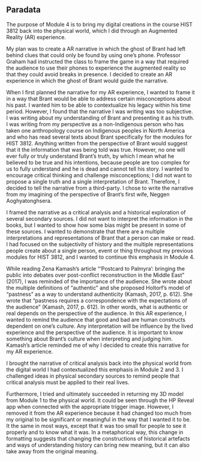 
## Paradata

The purpose of Module 4 is to bring my digital creations in the course HIST 3812 back into the physical world, which I did through an Augmented Reality (AR) experience. 

My plan was to create a AR narrative in which the ghost of Brant had left behind clues that could only be found by using one’s phone. Professor Graham had instructed the class to frame the game in a way that required the audience to use their phones to experience the augmented reality so that they could avoid breaks in presence. I decided to create an AR experience in which the ghost of Brant would guide the narrative. 

When I first planned the narrative for my AR experience, I wanted to frame it in a way that Brant would be able to address certain misconceptions about his past. I wanted him to be able to contextualize his legacy within his time period. However, I found that the narrative I was writing was too subjective. I was writing about my understanding of Brant and presenting it as his truth. I was writing from my perspective as a non-Indigenous person who has taken one anthropology course on Indigenous peoples in North America and who has read several texts about Brant specifically for the modules for HIST 3812. Anything written from the perspective of Brant would suggest that it the information that was being told was true. However, no one will ever fully or truly understand Brant’s truth, by which I mean what he believed to be true and his intentions, because people are too complex for us to fully understand and he is dead and cannot tell his story. I wanted to encourage critical thinking and challenge misconceptions; I did not want to propose a single truth and a single interpretation of Brant. Therefore, I decided to tell the narrative from a third-party. I chose to write the narrative from my imagining of the perspective of Brant’s first wife, Neggen Aoghyatonghsera. 

I framed the narrative as a critical analysis and a historical exploration of several secondary sources. I did not want to interpret the information in the books, but I wanted to show how some bias might be present in some of these sources. I wanted to demonstrate that there are a multiple interpretations and representations of Brant that a person can make or read. I had focused on the subjectivity of history and the multiple representations people create about a single person, event or thing throughout my previous modules for HIST 3812, and I wanted to continue this emphasis in Module 4. 

While reading Zena Kamash’s article “‘Postcard to Palmyra’: bringing the public into debates over post-conflict reconstruction in the Middle East” (2017), I was reminded of the importance of the audience. She wrote about the multiple definitions of “authentic” and she proposed Holtorf’s model of “pastness” as a way to understand authenticity (Kamash, 2017, p. 612). She wrote that “pastness requires a correspondence with the expectations of the audience” (Kamash, 2017, p. 612). In other words, what is authentic or real depends on the perspective of the audience. In this AR experience, I wanted to remind the audience that good and bad are human constructs dependent on one’s culture. Any interpretation will be influence by the lived experience and the perspective of the audience. It is important to know something about Brant’s culture when interpreting and judging him. Kamash’s article reminded me of why I decided to create this narrative for my AR experience. 

I brought the narrative of critical analysis back into the physical world from the digital world I had contextualized this emphasis in Module 2 and 3. I challenged ideas in physical secondary sources to remind people that critical analysis must be applied to their real lives. 

Furthermore, I tried and ultimately succeeded in returning my 3D model from Module 1 to the physical world. It could be seen through the HP Reveal app when connected with the appropriate trigger image. However, I removed it from the AR experience because it had changed too much from my original to be significant or meaningful in the way that I wanted it to be. It the same in most ways, except that it was too small for people to see it properly and to know what it was. In a metaphorical way, this change in formatting suggests that changing the constructions of historical artefacts and ways of understanding history can bring new meaning, but it can also take away from the original meaning. 
